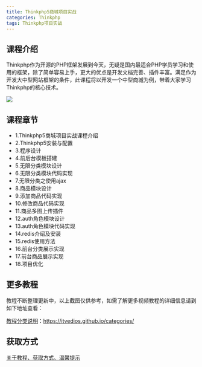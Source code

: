 ```yaml
---
title: Thinkphp5商城项目实战
categories: Thinkphp
tags: Thinkphp项目实战
---
```


## 课程介绍

Thinkphp作为开源的PHP框架发展到今天，无疑是国内最适合PHP学员学习和使用的框架，除了简单容易上手，更大的优点是开发文档完善、插件丰富。满足作为开发大中型网站框架的条件，此课程将以开发一个中型商城为例，带着大家学习Thinkphp的核心技术。

![](http://oqn6ggw87.bkt.clouddn.com/Thinkphp5商城项目实战.png)

## 课程章节

- 1.Thinkphp5商城项目实战课程介绍
- 2.Thinkphp5安装与配置
- 3.程序设计
- 4.前后台模板搭建
- 5.无限分类模块设计
- 6.无限分类模块代码实现
- 7.无限分类之使用ajax
- 8.商品模块设计
- 9.添加商品代码实现
- 10.修改商品代码实现
- 11.商品多图上传插件
- 12.auth角色模块设计
- 13.auth角色模块代码实现
- 14.redis介绍及安装
- 15.redis使用方法
- 16.前台分类展示实现
- 17.前台商品展示实现
- 18.项目优化

## 更多教程

教程不断整理更新中，以上截图仅供参考，如需了解更多视频教程的详细信息请到如下地址查看：

[教程分类说明](https://itvedios.github.io/categories/)：<https://itvedios.github.io/categories/>

## 获取方式

[关于教程、获取方式、温馨提示](https://itvedios.github.io/about/)
